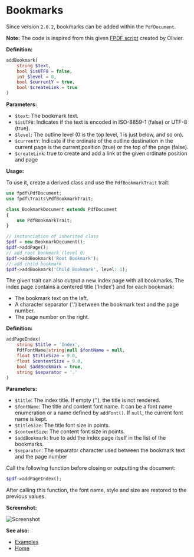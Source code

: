# Bookmarks

Since version `2.0.2`, bookmarks can be added within the `PdfDocument`.

**Note:** The code is inspired from this given
[FPDF script](http://www.fpdf.org/en/script/script1.php) created by Olivier.

**Definition:**

```php
addBookmark(
    string $text,
    bool $isUTF8 = false,
    int $level = 0,
    bool $currentY = true,
    bool $createLink = true
)
```

**Parameters:**

- `$text`: The bookmark text.
- `$isUTF8`: Indicates if the text is encoded in ISO-8859-1 (false) or
   UTF-8 (true).
- `$level`: The outline level (0 is the top level, 1 is just below, and so on).
- `$currentY`: Indicate if the ordinate of the outline destination in the
  current page is the current position (true) or the top of the page (false).
- `$createLink`: true to create and add a link at the given ordinate position
  and page

**Usage:**

To use it, create a derived class and use the `PdfBookmarkTrait` trait:

```php
use fpdf\PdfDocument;
use fpdf\Traits\PdfBookmarkTrait;

class BookmarkDocument extends PdfDocument
{
    use PdfBookmarkTrait;
}

// instanciation of inherited class
$pdf = new BookmarkDocument();
$pdf->addPage();
// add root bookmark (level 0) 
$pdf->addBookmark('Root Bookmark');
// add child bookmark
$pdf->addBookmark('Child Bookmark', level: 1);
```

The given trait can also output a new index page with all bookmarks. The index
page contains a centered title ('Index') and for each bookmark:

- The bookmark text on the left.
- A character separator ('.') between the bookmark text and the page number.
- The page number on the right.

**Definition:**

```php
addPageIndex(
    string $title = 'Index',
    PdfFontName|string|null $fontName = null,
    float $titleSize = 9.0,
    float $contentSize = 9.0,
    bool $addBookmark = true,
    string $separator = '.'
)
```

**Parameters:**

- `$title`: The index title. If empty (''), the title is not rendered.
- `$fontName`: The title and content font name.
  It can be a font name enumeration or a name defined by `addFont()`.
  If `null`, the current font name is kept.
- `$titleSize`: The title font size in points.
- `$contentSize`: The content font size in points.
- `$addBookmark`: true to add the index page itself in the list of the
  bookmarks.
- `$separator`: The separator character used between the bookmark text and the
  page number

Call the following function before closing or outputting the document:

```php
$pdf->addPageIndex();
```

After calling this function, the font name, style and size are restored to the
previous values.

**Screenshot:**

![Screenshot](images/bookmarks.png)

**See also:**

- [Examples](examples.md)
- [Home](../README.md)
